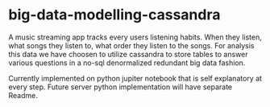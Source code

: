 # big-data-modelling-cassandra
 A music streaming app tracks every users listening habits. When they listen, what songs they listen to, what order they listen to the songs. For analysis this data we have choosen to utilize cassandra to  store tables to answer various questions in a no-sql denormalized redundant big data fashion.

Currently implemented on python jupiter notebook that is self explanatory at every step. Future server python implementation will have separate Readme.
